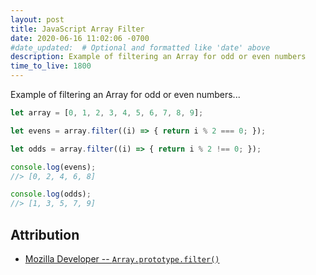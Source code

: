 ```yaml
---
layout: post
title: JavaScript Array Filter
date: 2020-06-16 11:02:06 -0700
#date_updated:  # Optional and formatted like 'date' above
description: Example of filtering an Array for odd or even numbers
time_to_live: 1800
---
```




Example of filtering an Array for odd or even numbers...


```javascript
let array = [0, 1, 2, 3, 4, 5, 6, 7, 8, 9];

let evens = array.filter((i) => { return i % 2 === 0; });

let odds = array.filter((i) => { return i % 2 !== 0; });

console.log(evens);
//> [0, 2, 4, 6, 8]

console.log(odds);
//> [1, 3, 5, 7, 9]
```



## Attribution
[heading__attribution]: #attribution "Resources that where helpful in writing this post"


- [Mozilla Developer -- `Array.prototype.filter()`](https://developer.mozilla.org/en-US/docs/Web/JavaScript/Reference/Global_Objects/Array/filter)

